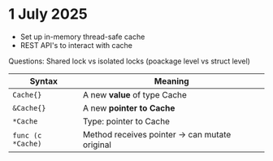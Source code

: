 # 1 July 2025

- Set up in-memory thread-safe cache
- REST API's to interact with cache



Questions:
Shared lock vs isolated locks (poackage level vs struct level)

| Syntax            | Meaning                                       |
| ----------------- | --------------------------------------------- |
| `Cache{}`         | A new **value** of type Cache                 |
| `&Cache{}`        | A new **pointer to Cache**                    |
| `*Cache`          | Type: pointer to Cache                        |
| `func (c *Cache)` | Method receives pointer → can mutate original |
